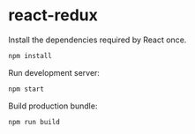 # react-redux

Install the dependencies required by React once.
```bash
npm install
```
Run development server:
```bash
npm start
```

Build production bundle:

```bash
npm run build
```
